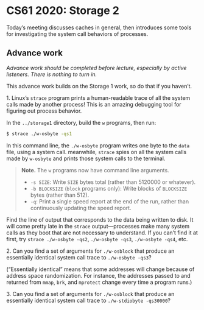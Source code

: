 CS61 2020: Storage 2
====================

Today’s meeting discusses caches in general, then introduces some tools for
investigating the system call behaviors of processes.

Advance work
------------

*Advance work should be completed before lecture, especially by active
listeners. There is nothing to turn in.*

This advance work builds on the Storage 1 work, so do that if you haven’t.

1\. Linux’s `strace` program prints a human-readable trace of all the system
calls made by another process! This is an amazing debugging tool for figuring
out process behavior.

In the `../storage1` directory, build the `w` programs, then run:

```sh
$ strace ./w-osbyte -qs1
```

In this command line, the `./w-osbyte` program writes one byte to the `data`
file, using a system call. meanwhile, `strace` spies on all the system calls
made by `w-osbyte` and prints those system calls to the terminal.

> **Note.** The `w` programs now have command line arguments.
>
> * `-s SIZE`: Write `SIZE` bytes total (rather than 5120000 or whatever).
> * `-b BLOCKSIZE` (`block` programs only): Write blocks of `BLOCKSIZE` bytes
>   (rather than 512).
> * `-q`: Print a single speed report at the end of the run, rather than
>   continuously updating the speed report.

Find the line of output that corresponds to the data being written to disk. It
will come pretty late in the `strace` output—processes make many system calls
as they boot that are not necessary to understand. If you can’t find it at
first, try `strace ./w-osbyte -qs2`, `./w-osbyte -qs3`, `./w-osbyte -qs4`,
etc.

2\. Can you find a set of arguments for `./w-osblock` that produce an
essentially identical system call trace to `./w-osbyte -qs3`?

(“Essentially identical” means that some addresses will change because of
address space randomization. For instance, the addresses passed to and
returned from `mmap`, `brk`, and `mprotect` change every time a program runs.)

3\. Can you find a set of arguments for `./w-osblock` that produce an
essentially identical system call trace to `./w-stdiobyte -qs30000`?
